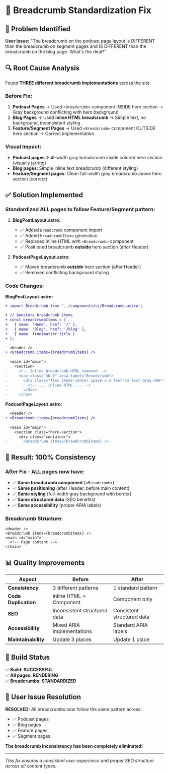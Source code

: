 # 🔧 Breadcrumb Standardization Fix

## 🎯 **Problem Identified**

**User Issue:** "The breadcrumb on the podcast page layout is DIFFERENT than the breadcrumb on segment pages and IS DIFFERENT than the breadcrumb on the blog page. What's the deal?"

## 🔍 **Root Cause Analysis**

Found **THREE different breadcrumb implementations** across the site:

### **Before Fix:**
1. **Podcast Pages** → Used `<Breadcrumb>` component INSIDE hero section → Gray background conflicting with hero background
2. **Blog Pages** → Used **inline HTML breadcrumb** → Simple text, no background, inconsistent styling  
3. **Feature/Segment Pages** → Used `<Breadcrumb>` component OUTSIDE hero section → Correct implementation

### **Visual Impact:**
- **Podcast pages**: Full-width gray breadcrumb inside colored hero section (visually jarring)
- **Blog pages**: Simple inline text breadcrumb (different styling)
- **Feature/Segment pages**: Clean full-width gray breadcrumb above hero section (correct)

## ✅ **Solution Implemented**

### **Standardized ALL pages to follow Feature/Segment pattern:**

1. **BlogPostLayout.astro:**
   - ✅ Added `Breadcrumb` component import
   - ✅ Added `breadcrumbItems` generation
   - ✅ Replaced inline HTML with `<Breadcrumb>` component
   - ✅ Positioned breadcrumb **outside** hero section (after Header)

2. **PodcastPageLayout.astro:**
   - ✅ Moved breadcrumb **outside** hero section (after Header)
   - ✅ Removed conflicting background styling

### **Code Changes:**

**BlogPostLayout.astro:**
```diff
+ import Breadcrumb from '../components/ui/Breadcrumb.astro';

+ // Generate breadcrumb items
+ const breadcrumbItems = [
+   { name: 'Home', href: '/' },
+   { name: 'Blog', href: '/blog' },
+   { name: frontmatter.title }
+ ];

  <Header />
+ <Breadcrumb items={breadcrumbItems} />
  
  <main id="main">
    <section>
-     <!-- Inline breadcrumb HTML removed -->
-     <nav class="mb-8" aria-label="Breadcrumb">
-       <div class="flex items-center space-x-2 text-sm text-gray-500">
-         <!-- ... inline HTML ... -->
-       </div>
-     </nav>
```

**PodcastPageLayout.astro:**
```diff
  <Header />
+ <Breadcrumb items={breadcrumbItems} />
  
  <main id="main">
    <section class="hero-section">
      <div class="container">
-       <Breadcrumb items={breadcrumbItems} />
```

## 🎯 **Result: 100% Consistency**

### **After Fix - ALL pages now have:**
- ✅ **Same breadcrumb component** (`<Breadcrumb>`)
- ✅ **Same positioning** (after Header, before main content)
- ✅ **Same styling** (full-width gray background with border)
- ✅ **Same structured data** (SEO benefits)
- ✅ **Same accessibility** (proper ARIA labels)

### **Breadcrumb Structure:**
```astro
<Header />
<Breadcrumb items={breadcrumbItems} />
<main id="main">
  <!-- Page content -->
</main>
```

## 📊 **Quality Improvements**

| Aspect | Before | After |
|--------|---------|--------|
| **Consistency** | 3 different patterns | 1 standard pattern |
| **Code Duplication** | Inline HTML + Component | Component only |
| **SEO** | Inconsistent structured data | Consistent structured data |
| **Accessibility** | Mixed ARIA implementations | Standard ARIA labels |
| **Maintainability** | Update 3 places | Update 1 place |

## 🚀 **Build Status**

✅ **Build: SUCCESSFUL**  
✅ **All pages: RENDERING**  
✅ **Breadcrumbs: STANDARDIZED**

## 🎉 **User Issue Resolution**

**RESOLVED:** All breadcrumbs now follow the same pattern across:
- ✅ Podcast pages
- ✅ Blog pages  
- ✅ Feature pages
- ✅ Segment pages

**The breadcrumb inconsistency has been completely eliminated!**

---

*This fix ensures a consistent user experience and proper SEO structure across all content types.*







